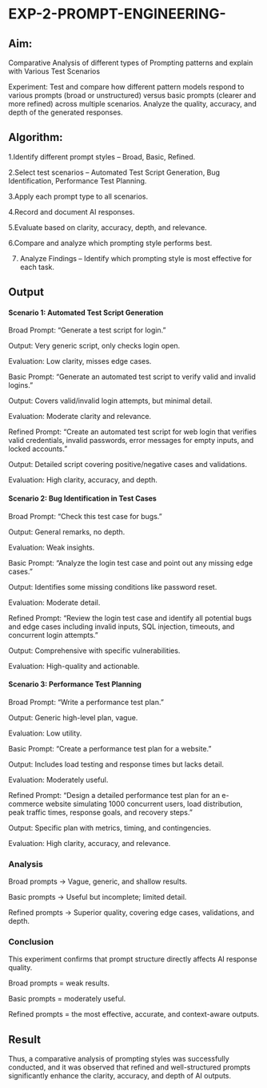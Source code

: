 # EXP-2-PROMPT-ENGINEERING-

## Aim: 
Comparative Analysis of different types of Prompting patterns and explain with Various Test Scenarios

Experiment:
Test and compare how different pattern models respond to various prompts (broad or unstructured) versus basic prompts (clearer and more refined) across multiple scenarios. 
Analyze the quality, accuracy, and depth of the generated responses.


## Algorithm:
1.Identify different prompt styles – Broad, Basic, Refined.

2.Select test scenarios – Automated Test Script Generation, Bug Identification, Performance Test Planning.

3.Apply each prompt type to all scenarios.

4.Record and document AI responses.

5.Evaluate based on clarity, accuracy, depth, and relevance.

6.Compare and analyze which prompting style performs best.

7. Analyze Findings – Identify which prompting style is most effective for each task.
## Output
#### Scenario 1: Automated Test Script Generation

Broad Prompt: “Generate a test script for login.”

Output: Very generic script, only checks login open.

Evaluation: Low clarity, misses edge cases.

Basic Prompt: “Generate an automated test script to verify valid and invalid logins.”

Output: Covers valid/invalid login attempts, but minimal detail.

Evaluation: Moderate clarity and relevance.

Refined Prompt: “Create an automated test script for web login that verifies valid credentials, invalid passwords, error messages for empty inputs, and locked accounts.”

Output: Detailed script covering positive/negative cases and validations.

Evaluation: High clarity, accuracy, and depth.

#### Scenario 2: Bug Identification in Test Cases

Broad Prompt: “Check this test case for bugs.”

Output: General remarks, no depth.

Evaluation: Weak insights.

Basic Prompt: “Analyze the login test case and point out any missing edge cases.”

Output: Identifies some missing conditions like password reset.

Evaluation: Moderate detail.

Refined Prompt: “Review the login test case and identify all potential bugs and edge cases including invalid inputs, SQL injection, timeouts, and concurrent login attempts.”

Output: Comprehensive with specific vulnerabilities.

Evaluation: High-quality and actionable.

#### Scenario 3: Performance Test Planning

Broad Prompt: “Write a performance test plan.”

Output: Generic high-level plan, vague.

Evaluation: Low utility.

Basic Prompt: “Create a performance test plan for a website.”

Output: Includes load testing and response times but lacks detail.

Evaluation: Moderately useful.

Refined Prompt: “Design a detailed performance test plan for an e-commerce website simulating 1000 concurrent users, load distribution, peak traffic times, response goals, and recovery steps.”

Output: Specific plan with metrics, timing, and contingencies.

Evaluation: High clarity, accuracy, and relevance.

### Analysis

Broad prompts → Vague, generic, and shallow results.

Basic prompts → Useful but incomplete; limited detail.

Refined prompts → Superior quality, covering edge cases, validations, and depth.

### Conclusion

This experiment confirms that prompt structure directly affects AI response quality.

Broad prompts = weak results.

Basic prompts = moderately useful.

Refined prompts = the most effective, accurate, and context-aware outputs.
## Result
Thus, a comparative analysis of prompting styles was successfully conducted, and it was observed that refined and well-structured prompts significantly enhance the clarity, accuracy, and depth of AI outputs.
